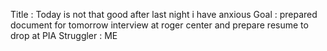 Title : Today is not that good after last night i have anxious 
Goal : prepared document for tomorrow interview at roger center and prepare resume to drop at PIA 
Struggler : ME
